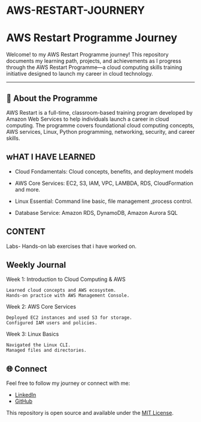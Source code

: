 # AWS-RESTART-JOURNERY

# AWS Restart Programme Journey

Welcome! to my AWS Restart Programme journey! This repository documents my learning path, projects, and achievements as I progress through the AWS Restart Programme—a cloud computing skills training initiative designed to launch my career in cloud technology.

---

## 🚀 About the Programme

AWS Restart is a full-time, classroom-based training program developed by Amazon Web Services to help individuals launch a career in cloud computing. The programme covers foundational cloud computing concepts, AWS services, Linux, Python programming, networking,  security, and career skills.

## wHAT I HAVE LEARNED 

- Cloud Fondamentals: Cloud concepts, benefits, and deployment models

- AWS Core Services: EC2, S3, IAM, VPC, LAMBDA, RDS, CloudFormation and more.

- Linux Essential: Command line basic, file management ,process control.

- Database Service: Amazon RDS, DynamoDB, Amazon Aurora SQL

## CONTENT 
Labs- Hands-on lab exercises that i have worked on.

## Weekly Journal

Week 1: Introduction to Cloud Computing & AWS

    Learned cloud concepts and AWS ecosystem.
    Hands-on practice with AWS Management Console.
    
Week 2: AWS Core Services

    Deployed EC2 instances and used S3 for storage.
    Configured IAM users and policies.
    
Week 3: Linux Basics 

    Navigated the Linux CLI.
    Managed files and directories.

         














## 🌐 Connect

Feel free to follow my journey or connect with me:
- [LinkedIn](your-linkedin-url)
- [GitHub](your-github-url)



This repository is open source and available under the [MIT License](LICENSE).
